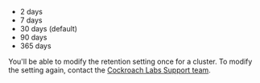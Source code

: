 - 2 days
- 7 days
- 30 days (default)
- 90 days
- 365 days

You'll be able to modify the retention setting once for a cluster. To modify the setting again, contact the [Cockroach Labs Support team]({{site.current_cloud_version}}/support-resources.md).
